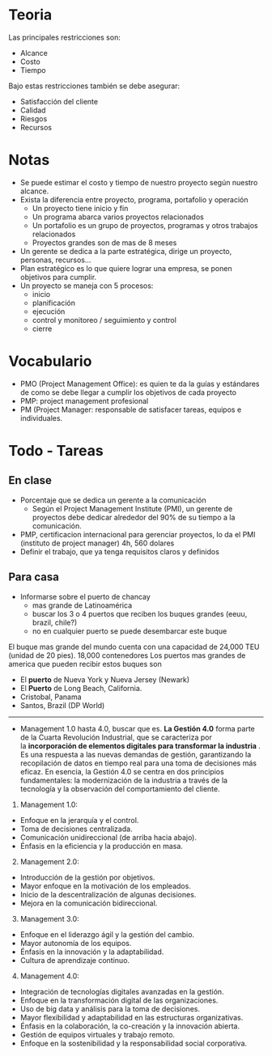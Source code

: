 # Teoria
Las principales restricciones son:
- Alcance
- Costo
- Tiempo

Bajo estas restricciones también se debe asegurar:
- Satisfacción del cliente
- Calidad
- Riesgos
- Recursos

# Notas
- Se puede estimar el costo y tiempo de nuestro proyecto según nuestro alcance.
- Exista la diferencia entre proyecto, programa, portafolio y operación
	- Un proyecto tiene inicio y fin
	- Un programa abarca varios proyectos relacionados
	- Un portafolio es un grupo de proyectos, programas y otros trabajos relacionados
	- Proyectos grandes son de mas de 8 meses
- Un gerente se dedica a la parte estratégica, dirige un proyecto, personas, recursos...
- Plan estratégico es lo que quiere lograr una empresa, se ponen objetivos para cumplir.
- Un proyecto se maneja con 5 procesos:
	- inicio
	- planificación
	- ejecución
	- control y monitoreo / seguimiento y control
	- cierre

# Vocabulario
- PMO (Project Management Office): es quien te da la guías y estándares de como se debe llegar a cumplir los objetivos de cada proyecto
- PMP: project management profesional
- PM (Project Manager: responsable de satisfacer tareas, equipos e individuales.

# Todo - Tareas
## En clase
- Porcentaje que se dedica un gerente a la comunicación
	- Según el Project Management Institute (PMI), un gerente de proyectos debe dedicar alrededor del 90% de su tiempo a la comunicación.
- PMP, certificacion internacional para gerenciar proyectos, lo da el PMI (instituto de project manager) 4h, 560 dolares
- Definir el trabajo, que ya tenga requisitos claros y definidos
## Para casa
- Informarse sobre el puerto de chancay
	- mas grande de Latinoamérica
	- buscar los 3 o 4 puertos que reciben los buques grandes (eeuu, brazil, chile?)
	- no en cualquier puerto se puede desembarcar este buque

El buque mas grande del mundo cuenta con una capacidad de 24,000 TEU (unidad de 20 pies).
18,000 contenedores
Los puertos mas grandes de america que pueden recibir estos buques son
- El **puerto** de Nueva York y Nueva Jersey (Newark)
- El **Puerto** de Long Beach, California.
- Cristobal, Panama
- Santos, Brazil (DP World)

<hr>

- Management 1.0 hasta 4.0, buscar que es.
**La Gestión 4.0** forma parte de la Cuarta Revolución Industrial, que se caracteriza por la **incorporación de elementos digitales para transformar la industria** .
Es una respuesta a las nuevas demandas de gestión, garantizando la recopilación de datos en tiempo real para una toma de decisiones más eficaz.
En esencia, la Gestión 4.0 se centra en dos principios fundamentales: la modernización de la industria a través de la tecnología y la observación del comportamiento del cliente.

1. Management 1.0:

- Enfoque en la jerarquía y el control.
- Toma de decisiones centralizada.
- Comunicación unidireccional (de arriba hacia abajo).
- Énfasis en la eficiencia y la producción en masa.

2. Management 2.0:

- Introducción de la gestión por objetivos.
- Mayor enfoque en la motivación de los empleados.
- Inicio de la descentralización de algunas decisiones.
- Mejora en la comunicación bidireccional.

3. Management 3.0:

- Enfoque en el liderazgo ágil y la gestión del cambio.
- Mayor autonomía de los equipos.
- Énfasis en la innovación y la adaptabilidad.
- Cultura de aprendizaje continuo.

4. Management 4.0:

- Integración de tecnologías digitales avanzadas en la gestión.
- Enfoque en la transformación digital de las organizaciones.
- Uso de big data y análisis para la toma de decisiones.
- Mayor flexibilidad y adaptabilidad en las estructuras organizativas.
- Énfasis en la colaboración, la co-creación y la innovación abierta.
- Gestión de equipos virtuales y trabajo remoto.
- Enfoque en la sostenibilidad y la responsabilidad social corporativa.